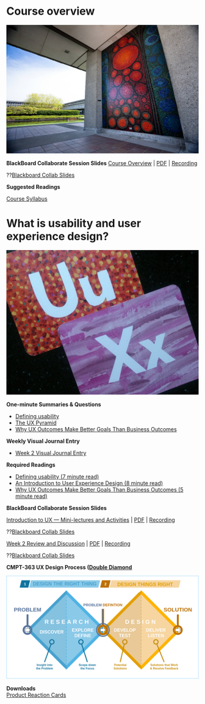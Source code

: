 <!--
author:   Paul Hibbitts

email:    paul@hibbittsdesign.org

version:  0.0.2

date:     03/12/2020

language: en

narrator: US English Female

comment:  CMPT 363 User Interface Design

import:   https://raw.githubusercontent.com/liaTemplates/AVR8js/main/README.md
          https://raw.githubusercontent.com/liaTemplates/vtk/master/README.md

@js: <script>@0</script>
-->

# Course overview

![SFU Burnaby](pic/7232870216_4b487b0cab_k.jpg)

**BlackBoard Collaborate Session Slides**
[Course Overview](https://docs.google.com/presentation/d/e/2PACX-1vTE_hmCdv7FaiXpY8Qxe0Fc2qUQhIc-EceAwp8N6eut-2RQq_WUSILnhalAZnics__ShCWLXpOZ_Uxv/pub?start=false&loop=false&delayms=3000) | [PDF](https://canvas.sfu.ca/courses/64326/files/folder/Downloads/Slides%20PDFs/Course%20Overview) | [Recording](https://canvas.sfu.ca/courses/64326/external_tools/3544)

??[Blackboard Collab Slides](https://docs.google.com/presentation/d/e/2PACX-1vTE_hmCdv7FaiXpY8Qxe0Fc2qUQhIc-EceAwp8N6eut-2RQq_WUSILnhalAZnics__ShCWLXpOZ_Uxv/embed?start=false&loop=false&delayms=3000)

**Suggested Readings**  

[Course Syllabus](https://canvas.sfu.ca/courses/64326/assignments/syllabus)

# What is usability and user experience design?

![UX - User Experience](pic/12650723674_d5c85af332_k.jpg)

**One-minute Summaries & Questions**  

* [Defining usability](https://canvas.sfu.ca/courses/64326/assignments/662750)  
* [The UX Pyramid](https://canvas.sfu.ca/courses/64326/assignments/662751)  
* [Why UX Outcomes Make Better Goals Than Business Outcomes](https://canvas.sfu.ca/courses/64326/assignments/662737)


**Weekly Visual Journal Entry**  

* [Week 2 Visual Journal Entry](https://canvas.sfu.ca/courses/64326/assignments/662767)

**Required Readings**  

* [Defining usability (7 minute read)](https://blog.prototypr.io/defining-usability-e7bf42e8abd0)  
* [An Introduction to User Experience Design (8 minute read)](https://marvelapp.com/blog/introduction-user-experience-design/)  
* [Why UX Outcomes Make Better Goals Than Business Outcomes (5 minute read)](https://articles.uie.com/why-ux-outcomes-make-better-goals-than-business-outcomes)  

**BlackBoard Collaborate Session Slides**  

[Introduction to UX — Mini-lectures and Activities](https://docs.google.com/presentation/d/e/2PACX-1vTl23HzbBN1Wzf6Yn_3jrWlnyB6p_4IxxeUf04FuF-FldkCeJUDJUWYJwJ9yNfkCbME17Ro7hLWaNsk/pub?start=false&loop=false&delayms=3000) | [PDF](https://canvas.sfu.ca/courses/64326/files/folder/Downloads/Slides%20PDFs/Mini-Lectures%20and%20Activities/Week-02) | [Recording](https://canvas.sfu.ca/courses/64326/external_tools/3544)

??[Blackboard Collab Slides](https://docs.google.com/presentation/d/e/2PACX-1vTl23HzbBN1Wzf6Yn_3jrWlnyB6p_4IxxeUf04FuF-FldkCeJUDJUWYJwJ9yNfkCbME17Ro7hLWaNsk/embed?start=false&loop=false&delayms=3000)

[Week 2 Review and Discussion](https://docs.google.com/presentation/d/e/2PACX-1vSoPw9O2NbYdVxUaD7nWb2XenzYpWVnqSEnjK01CD31TarWhHGUOkWgffsXOIFXaaFGTV566gFwyPFu/pub?start=false&loop=false&delayms=3000) | [PDF](https://canvas.sfu.ca/courses/64326/files/folder/Downloads/Slides%20PDFs/Review%20and%20Discussion/Week-02) | [Recording](https://canvas.sfu.ca/courses/64326/external_tools/3544)

??[Blackboard Collab Slides](https://docs.google.com/presentation/d/e/2PACX-1vSoPw9O2NbYdVxUaD7nWb2XenzYpWVnqSEnjK01CD31TarWhHGUOkWgffsXOIFXaaFGTV566gFwyPFu/embed?start=false&loop=false&delayms=3000)

**CMPT-363 UX Design Process ([Double Diamond](https://en.wikipedia.org/wiki/Double_Diamond_(design_process_model))**  

![Double Diamond (British Design Council)](pic/Double_diamond.png)

**Downloads**  
[Product Reaction Cards](https://canvas.sfu.ca/courses/64326/files/folder/Downloads/Product%20Reaction%20Cards)  
